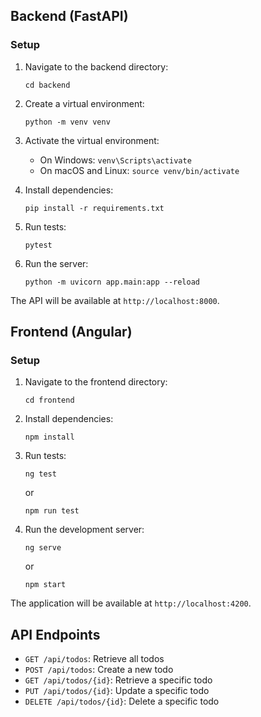 ## Backend (FastAPI)

### Setup

1. Navigate to the backend directory:
   ```
   cd backend
   ```

2. Create a virtual environment:
   ```
   python -m venv venv
   ```

3. Activate the virtual environment:
   - On Windows: `venv\Scripts\activate`
   - On macOS and Linux: `source venv/bin/activate`

4. Install dependencies:
   ```
   pip install -r requirements.txt
   ```

4. Run tests:
   ```
   pytest
   ```

6. Run the server:
   ```
   python -m uvicorn app.main:app --reload
   ```

The API will be available at `http://localhost:8000`.

## Frontend (Angular)

### Setup

1. Navigate to the frontend directory:
   ```
   cd frontend
   ```

2. Install dependencies:
   ```
   npm install
   ```

3. Run tests:
   ```
   ng test
   ```
    or
   ```
   npm run test
   ```

4. Run the development server:
   ```
   ng serve
   ```
    or
   ```
   npm start
   ```

The application will be available at `http://localhost:4200`.

## API Endpoints

- `GET /api/todos`: Retrieve all todos
- `POST /api/todos`: Create a new todo
- `GET /api/todos/{id}`: Retrieve a specific todo
- `PUT /api/todos/{id}`: Update a specific todo
- `DELETE /api/todos/{id}`: Delete a specific todo